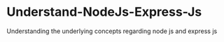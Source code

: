 # Understand-NodeJs-Express-Js
Understanding the underlying concepts regarding node js and express js
